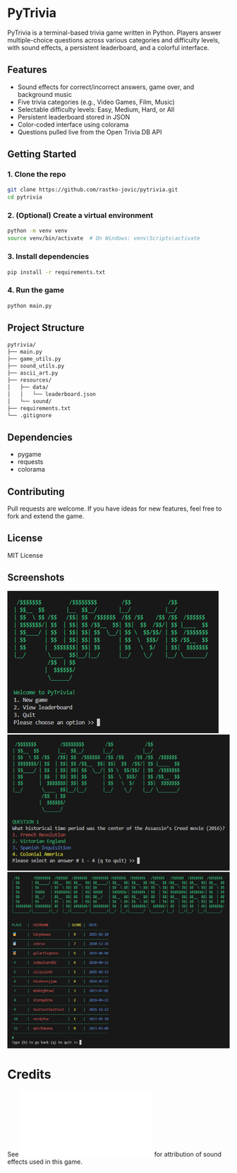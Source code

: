 # PyTrivia

PyTrivia is a terminal-based trivia game written in Python. Players answer multiple-choice questions across various categories and difficulty levels, with sound effects, a persistent leaderboard, and a colorful interface.

## Features

- Sound effects for correct/incorrect answers, game over, and background music
- Five trivia categories (e.g., Video Games, Film, Music)
- Selectable difficulty levels: Easy, Medium, Hard, or All
- Persistent leaderboard stored in JSON
- Color-coded interface using colorama
- Questions pulled live from the Open Trivia DB API

## Getting Started

### 1. Clone the repo
```bash
git clone https://github.com/rastko-jovic/pytrivia.git
cd pytrivia
```

### 2. (Optional) Create a virtual environment
```bash
python -m venv venv
source venv/bin/activate  # On Windows: venv\Scripts\activate
```

### 3. Install dependencies
```bash
pip install -r requirements.txt
```

### 4. Run the game
```bash
python main.py
```

## Project Structure

```
pytrivia/
├── main.py
├── game_utils.py
├── sound_utils.py
├── ascii_art.py
├── resources/
│   ├── data/
│   │   └── leaderboard.json
│   └── sound/
├── requirements.txt
└── .gitignore
```

## Dependencies

- pygame
- requests
- colorama

## Contributing

Pull requests are welcome. If you have ideas for new features, feel free to fork and extend the game.

## License

MIT License

## Screenshots
![PyTrivia screenshot](./menu_screenshot.png)
![Gameplay screenshot](./gameplay_screenshot.png)
![Leaderboard screenshot](./leaderboard_screenshot.png)

# Credits
See ![Credits](./CREDITS.md) for attribution of sound effects used in this game.